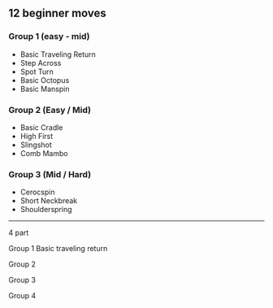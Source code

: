 
## 12 beginner moves


### Group 1 (easy - mid)
- Basic Traveling Return
- Step Across 
- Spot Turn
- Basic Octopus
- Basic Manspin

### Group 2 (Easy / Mid)

- Basic Cradle
- High First
- Slingshot
- Comb Mambo


### Group 3 (Mid / Hard)

- Cerocspin
- Short Neckbreak
- Shoulderspring

---
4 part

Group 1
Basic traveling return


Group 2

Group 3

Group 4